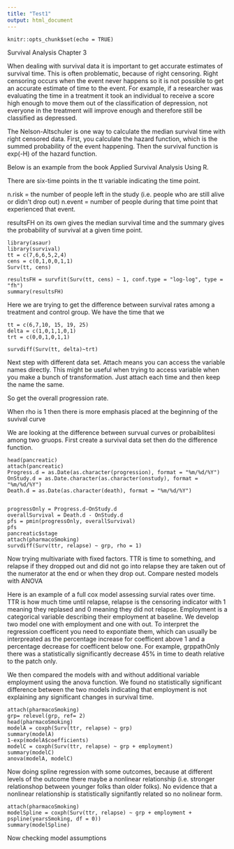 ```yaml
---
title: "Test1"
output: html_document
---
```


```{r setup, include=FALSE}
knitr::opts_chunk$set(echo = TRUE)
```
Survival Analysis Chapter 3

When dealing with survival data it is important to get accurate estimates of survival time.  This is often problematic, because of right censoring. Right censoring occurs when the event never happens so it is not possible to get an accurate estimate of time to the event.  For example, if a researcher was evaluating the time in a treatment it took an individual to receive a score high enough to move them out of the classification of depression, not everyone in the treatment will improve enough and therefore still be classified as depressed.

The Nelson-Altschuler is one way to calculate the median survival time with right censored data.  First, you calculate the hazard function, which is the summed probability of the event happening.  Then the survival function is exp(-H) of the hazard function.  

Below is an example from the book Applied Survival Analysis Using R.

There are six-time points in the tt variable indicating the time point.  

n.risk = the number of people left in the study (i.e. people who are still alive or didn't drop out)
n.event = number of people during that time point that experienced that event.

resultsFH on its own gives the median survival time and the summary gives the probability of survival at a given time point.
```{r}
library(asaur)
library(survival)
tt = c(7,6,6,5,2,4)
cens = c(0,1,0,0,1,1)
Surv(tt, cens)

resultsFH = survfit(Surv(tt, cens) ~ 1, conf.type = "log-log", type = "fh")
summary(resultsFH)
```
Here we are trying to get the difference between survival rates among a treatment and control group.  We have the time that we  
```{r}
tt = c(6,7,10, 15, 19, 25)
delta = c(1,0,1,1,0,1)
trt = c(0,0,1,0,1,1)

survdiff(Surv(tt, delta)~trt)
```
Next step with different data set.  Attach means you can access the variable names directly.  This might be useful when trying to access variable when you make a bunch of transformation.  Just attach each time and then keep the name the same.  

So get the overall progression rate.

When rho is 1 then there is more emphasis placed at the beginning of the suvival curve 

We are looking at the difference between survual curves or probaiblitesi among two gruops.  First create a survival data set then do the difference function.
```{r}
head(pancreatic)
attach(pancreatic)
Progress.d = as.Date(as.character(progression), format = "%m/%d/%Y")
OnStudy.d = as.Date.character(as.character(onstudy), format = "%m/%d/%Y")
Death.d = as.Date(as.character(death), format = "%m/%d/%Y")


progressOnly = Progress.d-OnStudy.d
overallSurvival = Death.d - OnStudy.d
pfs = pmin(progressOnly, overallSurvival)
pfs
pancreatic$stage
attach(pharmacoSmoking)
survdiff(Surv(ttr, relapse) ~ grp, rho = 1)
```
Now trying multivariate with fixed factors.  TTR is time to something, and relapse if they dropped out and did not go into relapse they are taken out of the numerator at the end or when they drop out.
Compare nested models with ANOVA

Here is an example of a full cox model assessing survial rates over time.  TTR is how much time until relapse, relapse is the censoring indicator with 1 meaning they replased and 0 meaning they did not relapse.  Employment is a categorical variable describing their employment at baseline.  We develop two model one with employment and one with out.  To interpret the regression coefficent you need to expontiate them, which can usually be interpreated as the percentage increase for coefficent  above 1 and a percentage decrease for coefficent below one.  For example, grppathOnly there was a statistically significantly decrease 45% in time to death relative to the patch only.   

We then compared the models with and without additional variable employment using the anova function.  We found no statistically significant difference between the two models indicating that employment is not explaining any significant changes in survival time.
```{r}
attach(pharmacoSmoking)
grp= relevel(grp, ref= 2)
head(pharmacoSmoking)
modelA = coxph(Surv(ttr, relapse) ~ grp)
summary(modelA)
1-exp(modelA$coefficients)
modelC = coxph(Surv(ttr, relapse) ~ grp + employment)
summary(modelC)
anova(modelA, modelC)
```
Now doing spline regression with some outcomes, because at different levels of the outcome there maybe a nonlinear relationship (i.e. stronger relationshop between younger folks than older folks).  No evidence that a nonlinear relationship is statistically signifantly related so no nolinear form.
```{r}
attach(pharmacoSmoking)
modelSpline = coxph(Surv(ttr, relapse) ~ grp + employment + pspline(yearsSmoking, df = 0))
summary(modelSpline)

```
Now checking model assumptions
```{r}

```




